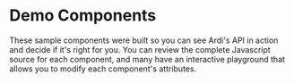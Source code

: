 # Demo Components

These sample components were built so you can see Ardi's API in action and decide if it's right for you. You can review the complete Javascript source for each component, and many have an interactive playground that allows you to modify each component's attributes.

<div style="display: grid; grid-template-columns: repeat(auto-fit, minmax(150px, 1fr)); grid-gap: 1rem;">
<component-card
  href="/#/demos/accordion"
  icon="M13,9V15H16L12,19L8,15H11V9H8L12,5L16,9H13M4,2H20V4H4V2M4,20H20V22H4V20Z"
  label="Accordion"
></component-card>
<component-card
  href="/#/demos/counter"
  icon="M4,4H20A2,2 0 0,1 22,6V18A2,2 0 0,1 20,20H4A2,2 0 0,1 2,18V6A2,2 0 0,1 4,4M4,6V18H11V6H4M20,18V6H18.76C19,6.54 18.95,7.07 18.95,7.13C18.88,7.8 18.41,8.5 18.24,8.75L15.91,11.3L19.23,11.28L19.24,12.5L14.04,12.47L14,11.47C14,11.47 17.05,8.24 17.2,7.95C17.34,7.67 17.91,6 16.5,6C15.27,6.05 15.41,7.3 15.41,7.3L13.87,7.31C13.87,7.31 13.88,6.65 14.25,6H13V18H15.58L15.57,17.14L16.54,17.13C16.54,17.13 17.45,16.97 17.46,16.08C17.5,15.08 16.65,15.08 16.5,15.08C16.37,15.08 15.43,15.13 15.43,15.95H13.91C13.91,15.95 13.95,13.89 16.5,13.89C19.1,13.89 18.96,15.91 18.96,15.91C18.96,15.91 19,17.16 17.85,17.63L18.37,18H20M8.92,16H7.42V10.2L5.62,10.76V9.53L8.76,8.41H8.92V16Z"
  label="Counter"
></component-card>
<component-card
  href="/#/demos/decoration"
  icon="M23 4.5C23 6.43 21.43 8 19.5 8S16 6.43 16 4.5 17.57 1 19.5 1 23 2.57 23 4.5M19.5 10C19.33 10 19.17 10 19 10V19H5V5H14.03C14 4.84 14 4.67 14 4.5C14 4 14.08 3.5 14.21 3H5C3.89 3 3 3.89 3 5V19C3 20.11 3.9 21 5 21H19C20.11 21 21 20.11 21 19V9.79C20.5 9.92 20 10 19.5 10Z"
  label="Decoration"
></component-card>
<component-card
  href="/#/demos/employee"
  icon="M22,3H2A2,2 0 0,0 0,5V19A2,2 0 0,0 2,21H22A2,2 0 0,0 24,19V5A2,2 0 0,0 22,3M22,19H2V5H22V19M19,18L21,16L19.5,14H17.85C17.63,13.37 17.5,12.7 17.5,12C17.5,11.3 17.63,10.63 17.85,10H19.5L21,8L19,6C17.7,7 16.73,8.38 16.28,10C16.1,10.64 16,11.31 16,12C16,12.69 16.1,13.36 16.28,14C16.73,15.61 17.7,17 19,18M9,12A3,3 0 0,0 12,9A3,3 0 0,0 9,6A3,3 0 0,0 6,9A3,3 0 0,0 9,12M9,8A1,1 0 0,1 10,9A1,1 0 0,1 9,10A1,1 0 0,1 8,9A1,1 0 0,1 9,8M15,16.59C15,14.09 11.03,13 9,13C6.97,13 3,14.09 3,16.59V18H15V16.59M5.5,16C6.22,15.5 7.7,15 9,15C10.3,15 11.77,15.5 12.5,16H5.5Z"
  label="Employee Card"
></component-card>
<component-card
  href="/#/demos/forecast"
  icon="M9,12C9.53,12.14 9.85,12.69 9.71,13.22L8.41,18.05C8.27,18.59 7.72,18.9 7.19,18.76C6.65,18.62 6.34,18.07 6.5,17.54L7.78,12.71C7.92,12.17 8.47,11.86 9,12M13,12C13.53,12.14 13.85,12.69 13.71,13.22L11.64,20.95C11.5,21.5 10.95,21.8 10.41,21.66C9.88,21.5 9.56,20.97 9.7,20.43L11.78,12.71C11.92,12.17 12.47,11.86 13,12M17,12C17.53,12.14 17.85,12.69 17.71,13.22L16.41,18.05C16.27,18.59 15.72,18.9 15.19,18.76C14.65,18.62 14.34,18.07 14.5,17.54L15.78,12.71C15.92,12.17 16.47,11.86 17,12M17,10V9A5,5 0 0,0 12,4C9.5,4 7.45,5.82 7.06,8.19C6.73,8.07 6.37,8 6,8A3,3 0 0,0 3,11C3,12.11 3.6,13.08 4.5,13.6V13.59C5,13.87 5.14,14.5 4.87,14.96C4.59,15.43 4,15.6 3.5,15.32V15.33C2,14.47 1,12.85 1,11A5,5 0 0,1 6,6C7,3.65 9.3,2 12,2C15.43,2 18.24,4.66 18.5,8.03L19,8A4,4 0 0,1 23,12C23,13.5 22.2,14.77 21,15.46V15.46C20.5,15.73 19.91,15.57 19.63,15.09C19.36,14.61 19.5,14 20,13.72V13.73C20.6,13.39 21,12.74 21,12A2,2 0 0,0 19,10H17Z"
  label="Forecast"
></component-card>
<component-card
  href="/#/demos/fullpage"
  icon="M9.5,13.09L10.91,14.5L6.41,19H10V21H3V14H5V17.59L9.5,13.09M10.91,9.5L9.5,10.91L5,6.41V10H3V3H10V5H6.41L10.91,9.5M14.5,13.09L19,17.59V14H21V21H14V19H17.59L13.09,14.5L14.5,13.09M13.09,9.5L17.59,5H14V3H21V10H19V6.41L14.5,10.91L13.09,9.5Z"
  label="FullPage"
></component-card>
<component-card
  href="/#/demos/gauge"
  icon="M12,2A10,10 0 0,0 2,12A10,10 0 0,0 12,22A10,10 0 0,0 22,12A10,10 0 0,0 12,2M12,4A8,8 0 0,1 20,12C20,14.4 19,16.5 17.3,18C15.9,16.7 14,16 12,16C10,16 8.2,16.7 6.7,18C5,16.5 4,14.4 4,12A8,8 0 0,1 12,4M10,6A1,1 0 0,0 9,7A1,1 0 0,0 10,8A1,1 0 0,0 11,7A1,1 0 0,0 10,6M14,6A1,1 0 0,0 13,7A1,1 0 0,0 14,8A1,1 0 0,0 15,7A1,1 0 0,0 14,6M17.09,8.94C16.96,8.94 16.84,8.97 16.7,9L13.5,10.32L13.23,10.43C12.67,10 11.91,9.88 11.25,10.15C10.23,10.56 9.73,11.73 10.15,12.75C10.56,13.77 11.73,14.27 12.75,13.85C13.41,13.59 13.88,13 14,12.28L14.23,12.18L17.45,10.88L17.47,10.87C18,10.66 18.23,10.08 18.03,9.56C17.87,9.18 17.5,8.93 17.09,8.94M7,9A1,1 0 0,0 6,10A1,1 0 0,0 7,11A1,1 0 0,0 8,10A1,1 0 0,0 7,9Z"
  label="Gauge"
></component-card>
<component-card
  href="/#/demos/keyboard"
  icon="M20 2H4C2.9 2 2 2.9 2 4V20C2 21.11 2.9 22 4 22H20C21.11 22 22 21.11 22 20V4C22 2.9 21.11 2 20 2M14.74 14H15V20H9V14H9.31C9.86 14 10.3 13.56 10.3 13V4H13.75V13C13.75 13.56 14.19 14 14.74 14M4 4H6.8V13C6.8 13.56 7.24 14 7.79 14H8V20H4V4M20 20H16V14H16.26C16.81 14 17.25 13.56 17.25 13V4H20V20Z"
  label="Keyboard"
></component-card>
<component-card
  href="/#/demos/pixel"
  icon="M6,12A6,6 0 0,1 12,6A6,6 0 0,1 18,12A6,6 0 0,1 12,18A6,6 0 0,1 6,12M20,12C20,9.45 18.81,7.19 16.95,5.73L16,0H8L7.05,5.73C5.19,7.19 4,9.45 4,12C4,14.54 5.19,16.81 7.05,18.27L8,24H16L16.95,18.27C18.81,16.81 20,14.54 20,12Z"
  label="Pixel Watch"
></component-card>
<component-card
  href="/#/demos/plyr"
  icon="M10 16.5L16 12L10 7.5M22 12C22 6.46 17.54 2 12 2C10.83 2 9.7 2.19 8.62 2.56L9.32 4.5C10.17 4.16 11.06 3.97 12 3.97C16.41 3.97 20.03 7.59 20.03 12C20.03 16.41 16.41 20.03 12 20.03C7.59 20.03 3.97 16.41 3.97 12C3.97 11.06 4.16 10.12 4.5 9.28L2.56 8.62C2.19 9.7 2 10.83 2 12C2 17.54 6.46 22 12 22C17.54 22 22 17.54 22 12M5.47 3.97C6.32 3.97 7 4.68 7 5.47C7 6.32 6.32 7 5.47 7C4.68 7 3.97 6.32 3.97 5.47C3.97 4.68 4.68 3.97 5.47 3.97Z"
  label="Plyr"
></component-card>
<component-card
  href="/#/demos/podcast"
  icon="M17,18.25V21.5H7V18.25C7,16.87 9.24,15.75 12,15.75C14.76,15.75 17,16.87 17,18.25M12,5.5A6.5,6.5 0 0,1 18.5,12C18.5,13.25 18.15,14.42 17.54,15.41L16,14.04C16.32,13.43 16.5,12.73 16.5,12C16.5,9.5 14.5,7.5 12,7.5C9.5,7.5 7.5,9.5 7.5,12C7.5,12.73 7.68,13.43 8,14.04L6.46,15.41C5.85,14.42 5.5,13.25 5.5,12A6.5,6.5 0 0,1 12,5.5M12,1.5A10.5,10.5 0 0,1 22.5,12C22.5,14.28 21.77,16.39 20.54,18.11L19.04,16.76C19.96,15.4 20.5,13.76 20.5,12A8.5,8.5 0 0,0 12,3.5A8.5,8.5 0 0,0 3.5,12C3.5,13.76 4.04,15.4 4.96,16.76L3.46,18.11C2.23,16.39 1.5,14.28 1.5,12A10.5,10.5 0 0,1 12,1.5M12,9.5A2.5,2.5 0 0,1 14.5,12A2.5,2.5 0 0,1 12,14.5A2.5,2.5 0 0,1 9.5,12A2.5,2.5 0 0,1 12,9.5Z"
  label="Podcast Embed"
></component-card>
<component-card
  href="/#/demos/scrollindicator"
  icon="M20 6H23L19 2L15 6H18V18H15L19 22L23 18H20V6M9 3.09C11.83 3.57 14 6.04 14 9H9V3.09M14 11V15C14 18.3 11.3 21 8 21S2 18.3 2 15V11H14M7 9H2C2 6.04 4.17 3.57 7 3.09V9Z"
  label="Scroll Indicator"
></component-card>
<component-card
  href="/#/demos/tmdb"
  icon="M20.84 2.18L16.91 2.96L19.65 6.5L21.62 6.1L20.84 2.18M13.97 3.54L12 3.93L14.75 7.46L16.71 7.07L13.97 3.54M9.07 4.5L7.1 4.91L9.85 8.44L11.81 8.05L9.07 4.5M4.16 5.5L3.18 5.69C2.1 5.9 1.39 6.96 1.61 8.04L2 10L6.9 9.03L4.16 5.5M20 12V20H4V12H20M22 10H2V20C2 21.11 2.9 22 4 22H20C21.11 22 22 21.11 22 20V10Z"
  label="TMDB Trending"
></component-card>
<component-card
  href="/#/demos/todo"
  icon="M3,5H9V11H3V5M5,7V9H7V7H5M11,7H21V9H11V7M11,15H21V17H11V15M5,20L1.5,16.5L2.91,15.09L5,17.17L9.59,12.59L11,14L5,20Z"
  label="To Do List"
></component-card>
<component-card
  href="/#/demos/typer"
  icon="M13,19A1,1 0 0,0 14,20H16V22H13.5C12.95,22 12,21.55 12,21C12,21.55 11.05,22 10.5,22H8V20H10A1,1 0 0,0 11,19V5A1,1 0 0,0 10,4H8V2H10.5C11.05,2 12,2.45 12,3C12,2.45 12.95,2 13.5,2H16V4H14A1,1 0 0,0 13,5V19Z"
  label="Typer"
></component-card>
<component-card
  href="/#/demos/youtube"
  icon="M10,15L15.19,12L10,9V15M21.56,7.17C21.69,7.64 21.78,8.27 21.84,9.07C21.91,9.87 21.94,10.56 21.94,11.16L22,12C22,14.19 21.84,15.8 21.56,16.83C21.31,17.73 20.73,18.31 19.83,18.56C19.36,18.69 18.5,18.78 17.18,18.84C15.88,18.91 14.69,18.94 13.59,18.94L12,19C7.81,19 5.2,18.84 4.17,18.56C3.27,18.31 2.69,17.73 2.44,16.83C2.31,16.36 2.22,15.73 2.16,14.93C2.09,14.13 2.06,13.44 2.06,12.84L2,12C2,9.81 2.16,8.2 2.44,7.17C2.69,6.27 3.27,5.69 4.17,5.44C4.64,5.31 5.5,5.22 6.82,5.16C8.12,5.09 9.31,5.06 10.41,5.06L12,5C16.19,5 18.8,5.16 19.83,5.44C20.73,5.69 21.31,6.27 21.56,7.17Z"
  label="YouTube Lite"
></component-card>
</div>
